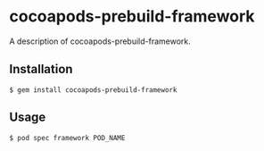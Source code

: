 # cocoapods-prebuild-framework

A description of cocoapods-prebuild-framework.

## Installation

    $ gem install cocoapods-prebuild-framework

## Usage

    $ pod spec framework POD_NAME
